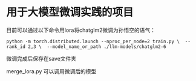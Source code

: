 # 用于大模型微调实践的项目

目前可以通过以下命令用lora将chatglm2微调为孙悟空的语气：

` python -m torch.distributed.launch --nproc_per_node=2 train.py \ 
--rank_id 2,3 \ 
--model_name_or_path ./llm-models/chatglm2-6
`

微调完成后保存在save文件夹

merge_lora.py 可以调用微调后的模型
